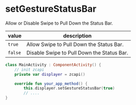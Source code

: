 # setGestureStatusBar

Allow or Disable Swipe to Pull Down the Status Bar.

| value   | description                                |
|---------|--------------------------------------------|
| `true`  | Allow Swipe to Pull Down the Status Bar.   |
| `false` | Disable Swipe to Pull Down the Status Bar. |

```kotlin
class MainActivity : ComponentActivity() {
    // init zcapi
    private var displayer = zcapi()

    override fun your_app_method() {
        this.displayer.setGestureStatusBar(true)
        // ....
}
```